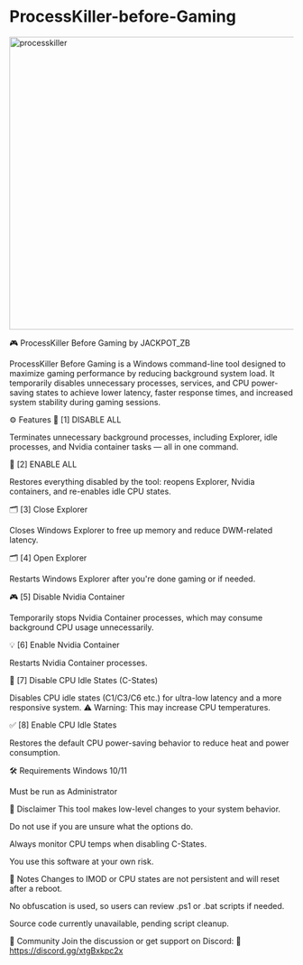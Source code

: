 # ProcessKiller-before-Gaming


<img width="844" height="519" alt="processkiller" src="https://github.com/user-attachments/assets/0615718d-5cd9-4cb5-a656-7813dec40c61" />


🎮 ProcessKiller Before Gaming by JACKPOT_ZB

ProcessKiller Before Gaming is a Windows command-line tool designed to maximize gaming performance by reducing background system load. 
It temporarily disables unnecessary processes, services, and CPU power-saving states to achieve lower latency, faster response times, 
and increased system stability during gaming sessions.

⚙️ Features
🔻 [1] DISABLE ALL

Terminates unnecessary background processes, including Explorer, idle processes, and Nvidia container tasks — all in one command.

🔺 [2] ENABLE ALL

Restores everything disabled by the tool: reopens Explorer, Nvidia containers, and re-enables idle CPU states.

🗂️ [3] Close Explorer

Closes Windows Explorer to free up memory and reduce DWM-related latency.

🗂️ [4] Open Explorer

Restarts Windows Explorer after you're done gaming or if needed.

🎮 [5] Disable Nvidia Container

Temporarily stops Nvidia Container processes, which may consume background CPU usage unnecessarily.

💡 [6] Enable Nvidia Container

Restarts Nvidia Container processes.

🚫 [7] Disable CPU Idle States (C-States)

Disables CPU idle states (C1/C3/C6 etc.) for ultra-low latency and a more responsive system.
⚠️ Warning: This may increase CPU temperatures.

✅ [8] Enable CPU Idle States

Restores the default CPU power-saving behavior to reduce heat and power consumption.

🛠️ Requirements
Windows 10/11

Must be run as Administrator

🚨 Disclaimer
This tool makes low-level changes to your system behavior.

Do not use if you are unsure what the options do.

Always monitor CPU temps when disabling C-States.

You use this software at your own risk.

📎 Notes
Changes to IMOD or CPU states are not persistent and will reset after a reboot.

No obfuscation is used, so users can review .ps1 or .bat scripts if needed.

Source code currently unavailable, pending script cleanup.

🔗 Community
Join the discussion or get support on Discord:
📎 https://discord.gg/xtgBxkpc2x
